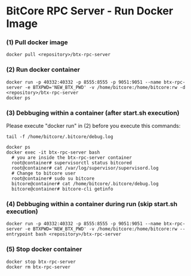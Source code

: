 # BitCore RPC Server - Run Docker Image

### (1) Pull docker image
```
docker pull <repository>/btx-rpc-server
```

### (2) Run docker container
```
docker run -p 40332:40332 -p 8555:8555 -p 9051:9051 --name btx-rpc-server -e BTXPWD='NEW_BTX_PWD' -v /home/bitcore:/home/bitcore:rw -d <repository>/btx-rpc-server
docker ps
```

### (3) Debbuging within a container (after start.sh execution)
Please execute "docker run" in (2) before you execute this commands:
```
tail -f /home/bitcore/.bitcore/debug.log

docker ps
docker exec -it btx-rpc-server bash
  # you are inside the btx-rpc-server container
  root@container# supervisorctl status bitcored
  root@container# cat /var/log/supervisor/supervisord.log
  # Change to bitcore user
  root@container# sudo su bitcore
  bitcore@container# cat /home/bitcore/.bitcore/debug.log
  bitcore@container# bitcore-cli getinfo
```

### (4) Debbuging within a container during run (skip start.sh execution)
```
docker run -p 40332:40332 -p 8555:8555 -p 9051:9051 --name btx-rpc-server -e BTXPWD='NEW_BTX_PWD' -v /home/bitcore:/home/bitcore:rw --entrypoint bash <repository>/btx-rpc-server
```

### (5) Stop docker container
```
docker stop btx-rpc-server
docker rm btx-rpc-server
```
